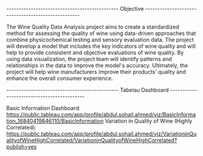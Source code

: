---------------------------------------------- Objective ---------------------------------------------------

 The Wine Quality Data Analysis project aims to create a standardized method for assessing the quality of wine using data-driven approaches that combine physicochemical testing and sensory evaluation data. The project will develop a model that includes the key indicators of wine quality and will help to provide consistent and objective evaluations of wine quality. By using data visualization, the project team will identify patterns and relationships in the data to improve the model's accuracy. Ultimately, the project will help wine manufacturers improve their products' quality and enhance the overall consumer experience.

---------------------------------------------- Tabelau Dashboard -------------------------------------------

Basic Information Dashboard: https://public.tableau.com/app/profile/abdul.sohail.ahmed/viz/BasicInformation_16840419846110/BasicInformation
Variation in Quality of Wine (Highly Correlated): https://public.tableau.com/app/profile/abdul.sohail.ahmed/viz/VariationinQualityofWineHighCorrelated/VariationinQualityofWineHighCorrelated?publish=yes
